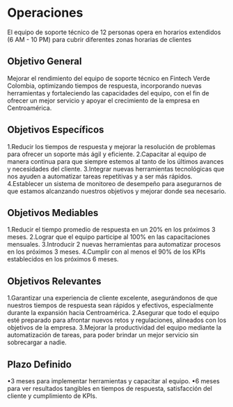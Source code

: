 # Operaciones

El equipo de soporte técnico de 12 personas opera en horarios extendidos (6 AM - 10 PM) para cubrir diferentes zonas horarias de clientes

## Objetivo General

Mejorar el rendimiento del equipo de soporte técnico en Fintech Verde Colombia, optimizando tiempos de respuesta, incorporando nuevas herramientas y fortaleciendo las capacidades del equipo, con el fin de ofrecer un mejor servicio y apoyar el crecimiento de la empresa en Centroamérica.

## Objetivos Específicos

1.Reducir los tiempos de respuesta y mejorar la resolución de problemas para ofrecer un soporte más ágil y eficiente.
2.Capacitar al equipo de manera continua para que siempre estemos al tanto de los últimos avances y necesidades del cliente.
3.Integrar nuevas herramientas tecnológicas que nos ayuden a automatizar tareas repetitivas y a ser más rápidos.
4.Establecer un sistema de monitoreo de desempeño para asegurarnos de que estamos alcanzando nuestros objetivos y mejorar donde sea necesario.

## Objetivos Mediables

1.Reducir el tiempo promedio de respuesta en un 20% en los próximos 3 meses.
2.Lograr que el equipo participe al 100% en las capacitaciones mensuales.
3.Introducir 2 nuevas herramientas para automatizar procesos en los próximos 3 meses.
4.Cumplir con al menos el 90% de los KPIs establecidos en los próximos 6 meses.

## Objetivos Relevantes

1.Garantizar una experiencia de cliente excelente, asegurándonos de que nuestros tiempos de respuesta sean rápidos y efectivos, especialmente durante la expansión hacia Centroamérica.
2.Asegurar que todo el equipo esté preparado para afrontar nuevos retos y regulaciones, alineados con los objetivos de la empresa.
3.Mejorar la productividad del equipo mediante la automatización de tareas, para poder brindar un mejor servicio sin sobrecargar a nadie.

## Plazo Definido

•3 meses para implementar herramientas y capacitar al equipo.
•6 meses para ver resultados tangibles en tiempos de respuesta, satisfacción del cliente y cumplimiento de KPIs.
